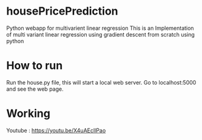 # housePricePrediction
Python webapp for multivarient linear regression
This is an Implementation of multi variant linear regression using gradient descent from scratch using python

# How to run

Run the house.py file, this will start a local web server. 
Go to localhost:5000 and see the web page.

# Working

Youtube : https://youtu.be/X4uAEcIlPao